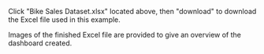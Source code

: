 
Click "Bike Sales Dataset.xlsx" located above, then "download" to download the Excel file used in this example. 

Images of the finished Excel file are provided to give an overview of the dashboard created. 
